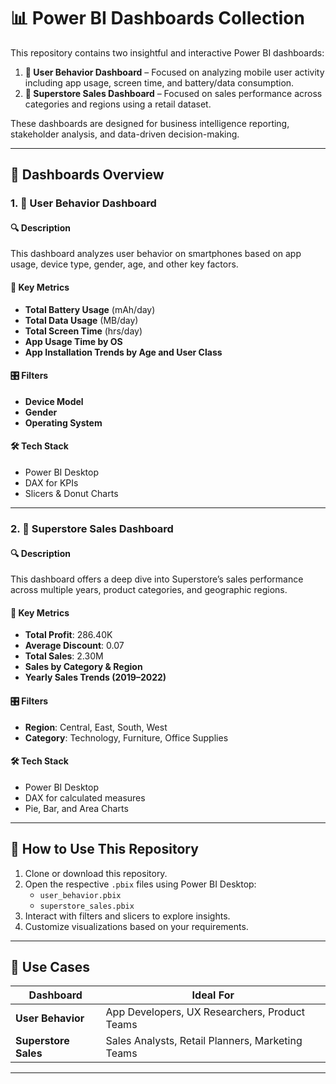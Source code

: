 # 📊 Power BI Dashboards Collection

This repository contains two insightful and interactive Power BI dashboards:

1. **📱 User Behavior Dashboard** – Focused on analyzing mobile user activity including app usage, screen time, and battery/data consumption.
2. **🏪 Superstore Sales Dashboard** – Focused on sales performance across categories and regions using a retail dataset.

These dashboards are designed for business intelligence reporting, stakeholder analysis, and data-driven decision-making.

---

## 📁 Dashboards Overview

### 1. 📱 User Behavior Dashboard

#### 🔍 Description
This dashboard analyzes user behavior on smartphones based on app usage, device type, gender, age, and other key factors.

#### 📌 Key Metrics
- **Total Battery Usage** (mAh/day)
- **Total Data Usage** (MB/day)
- **Total Screen Time** (hrs/day)
- **App Usage Time by OS**
- **App Installation Trends by Age and User Class**

#### 🎛 Filters
- **Device Model**
- **Gender**
- **Operating System**

#### 🛠️ Tech Stack
- Power BI Desktop
- DAX for KPIs
- Slicers & Donut Charts

---

### 2. 🏪 Superstore Sales Dashboard

#### 🔍 Description
This dashboard offers a deep dive into Superstore’s sales performance across multiple years, product categories, and geographic regions.

#### 📌 Key Metrics
- **Total Profit**: 286.40K  
- **Average Discount**: 0.07  
- **Total Sales**: 2.30M  
- **Sales by Category & Region**
- **Yearly Sales Trends (2019–2022)**

#### 🎛 Filters
- **Region**: Central, East, South, West  
- **Category**: Technology, Furniture, Office Supplies  

#### 🛠️ Tech Stack
- Power BI Desktop  
- DAX for calculated measures  
- Pie, Bar, and Area Charts

---

## 🚀 How to Use This Repository

1. Clone or download this repository.
2. Open the respective `.pbix` files using Power BI Desktop:
   - `user_behavior.pbix`
   - `superstore_sales.pbix`
3. Interact with filters and slicers to explore insights.
4. Customize visualizations based on your requirements.

---

## 📌 Use Cases

| Dashboard             | Ideal For                                   |
|-----------------------|----------------------------------------------|
| **User Behavior**     | App Developers, UX Researchers, Product Teams |
| **Superstore Sales**  | Sales Analysts, Retail Planners, Marketing Teams |

---
